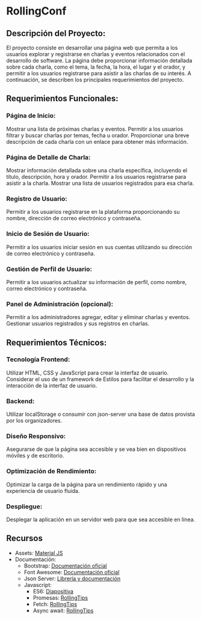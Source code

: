 # RollingConf

## Descripción del Proyecto:

El proyecto consiste en desarrollar una página web que permita a los usuarios explorar y registrarse en charlas y eventos relacionados con el desarrollo de software. La página debe proporcionar información detallada sobre cada charla, como el tema, la fecha, la hora, el lugar y el orador, y permitir a los usuarios registrarse para asistir a las charlas de su interés. A continuación, se describen los principales
requerimientos del proyecto.

## Requerimientos Funcionales:

### Página de Inicio:

Mostrar una lista de próximas charlas y eventos.
Permitir a los usuarios filtrar y buscar charlas por temas, fecha u orador.
Proporcionar una breve descripción de cada charla con un enlace para obtener más información.

### Página de Detalle de Charla:

Mostrar información detallada sobre una charla específica, incluyendo el título, descripción, hora y orador.
Permitir a los usuarios registrarse para asistir a la charla.
Mostrar una lista de usuarios registrados para esa charla.

### Registro de Usuario:

Permitir a los usuarios registrarse en la plataforma proporcionando su nombre, dirección de correo electrónico y contraseña.

### Inicio de Sesión de Usuario:

Permitir a los usuarios iniciar sesión en sus cuentas utilizando su dirección de correo electrónico y contraseña.

### Gestión de Perfil de Usuario:

Permitir a los usuarios actualizar su información de perfil, como nombre, correo electrónico y contraseña.

### Panel de Administración (opcional):

Permitir a los administradores agregar, editar y eliminar charlas y eventos.
Gestionar usuarios registrados y sus registros en charlas.

## Requerimientos Técnicos:

### Tecnología Frontend:

Utilizar HTML, CSS y JavaScript para crear la interfaz de usuario.
Considerar el uso de un framework de Estilos para facilitar el desarrollo y la interacción de la interfaz de usuario.

### Backend:

Utilizar localStorage o consumir con json-server una base de datos provista por los organizadores.

### Diseño Responsivo:

Asegurarse de que la página sea accesible y se vea bien en dispositivos móviles y de escritorio.

### Optimización de Rendimiento:

Optimizar la carga de la página para un rendimiento rápido y una experiencia de usuario fluida.

### Despliegue:

Desplegar la aplicación en un servidor web para que sea accesible en línea.

## Recursos

- Assets: <a href="https://drive.google.com/drive/folders/1xkzqsYcCup6Upz003OieFIQWMf-vxB3I?usp=sharing" target="_blank">Material JS</a>
- Documentación:
  - Bootstrap: <a href="https://getbootstrap.com/" target="_blank">Documentación oficial</a>
  - Font Awesome: <a href="https://fontawesome.com/v4/icons/" target="_blank">Documentación oficial</a>
  - Json Server: <a href="https://www.npmjs.com/package/json-server">Librería y documentación</a>
  - Javascript:
    - ES6: <a href="https://docs.google.com/presentation/d/e/2PACX-1vSbarl0QADBwGlwb5iXdBLk3F3cnLDZJ0cegn-9cYTSPhH0s9PdpU6xCAqlAx9TvGG1qqyKNYGgXzqx/pub?start=false&loop=false&delayms=3000&slide=id.gdd39d56ed4_0_5">Diapositiva</a>
    - Promesas: <a href="https://universe.rollingcodeschool.com/live/videos/63ed0b55a798367faa942b16?tab=2&video=648fcf19c7544e94fc7bf441" target="_blank">RollingTips</a>
    - Fetch: <a href="https://universe.rollingcodeschool.com/live/videos/63ed0b55a798367faa942b16?tab=2&video=648fcf7cc7544e94fc7c4ae8" target="_blank">RollingTips</a>
    - Async await: <a href="https://universe.rollingcodeschool.com/live/videos/63ed0b55a798367faa942b16?tab=2&video=648fd03dc7544e94fc7cf321" target="_blank">RollingTips</a>
